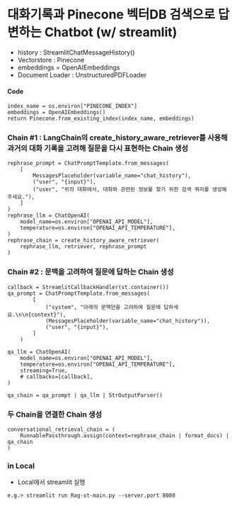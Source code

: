 # 대화기록과 Pinecone 벡터DB 검색으로 답변하는 Chatbot (w/ streamlit)
- history : StreamlitChatMessageHistory()
- Vectorstore : Pinecone
- embeddings = OpenAIEmbeddings
- Document Loader : UnstructuredPDFLoader
#### Code
```
index_name = os.environ["PINECONE_INDEX"]
embeddings = OpenAIEmbeddings()
return Pinecone.from_existing_index(index_name, embeddings)
```

### Chain #1 : LangChain의 create_history_aware_retriever를 사용해 과거의 대화 기록을 고려해 질문을 다시 표현하는 Chain 생성
```
rephrase_prompt = ChatPromptTemplate.from_messages(
    [
        MessagesPlaceholder(variable_name="chat_history"),
        ("user", "{input}"),
        ("user", "위의 대화에서, 대화와 관련된 정보를 찾기 위한 검색 쿼리를 생성해 주세요."),
    ]
)
rephrase_llm = ChatOpenAI(
    model_name=os.environ["OPENAI_API_MODEL"],
    temperature=os.environ["OPENAI_API_TEMPERATURE"],
)
rephrase_chain = create_history_aware_retriever(
    rephrase_llm, retriever, rephrase_prompt
)
```

### Chain #2 : 문맥을 고려하여 질문에 답하는 Chain 생성   
```
callback = StreamlitCallbackHandler(st.container())
qa_prompt = ChatPromptTemplate.from_messages(
        [
            ("system", "아래의 문맥만을 고려하여 질문에 답하세요.\n\n{context}"),
            (MessagesPlaceholder(variable_name="chat_history")),
            ("user", "{input}"),
        ]
    )

qa_llm = ChatOpenAI(
    model_name=os.environ["OPENAI_API_MODEL"],
    temperature=os.environ["OPENAI_API_TEMPERATURE"],
    streaming=True,
    # callbacks=[callback],
)

qa_chain = qa_prompt | qa_llm | StrOutputParser()
```

### 두 Chain을 연결한 Chain 생성  
```
conversational_retrieval_chain = (
    RunnablePassthrough.assign(context=rephrase_chain | format_docs) | qa_chain
)
```

### in Local
- Local에서 streamlit 실행
```
e.g.> streamlit run Rag-st-main.py --server.port 8080
```
